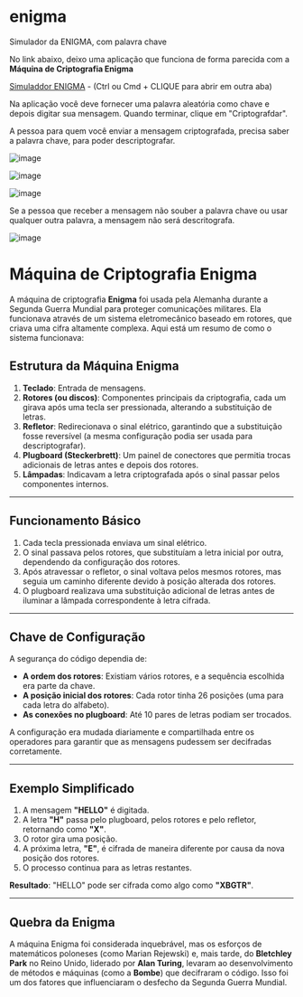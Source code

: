 # enigma
Simulador da ENIGMA, com palavra chave

No link abaixo, deixo uma aplicação que funciona de forma parecida com a **Máquina de Criptografia Enigma**

[Simuladdor ENIGMA](https://enigma-livid-tau.vercel.app/) - (Ctrl ou Cmd + CLIQUE para abrir em outra aba)

Na aplicação você deve fornecer uma palavra aleatória como chave e depois digitar sua mensagem.
Quando terminar, clique em "Criptografdar".

A pessoa para quem você enviar a mensagem criptografada, precisa saber a palavra chave, para poder descriptografar.

![image](https://github.com/user-attachments/assets/1da83721-1f6e-4e3a-bef8-95d043c485d2)

![image](https://github.com/user-attachments/assets/56596301-9a7d-4789-a6b5-6108290d13ec)

![image](https://github.com/user-attachments/assets/dfe0af69-74e5-4296-9708-cbcd29c3f4fd)

Se a pessoa que receber a mensagem não souber a palavra chave ou usar qualquer outra palavra, a mensagem não será descritografa.

![image](https://github.com/user-attachments/assets/724e3f1f-acce-436e-bde3-2faec4be37f3)


# Máquina de Criptografia Enigma

A máquina de criptografia **Enigma** foi usada pela Alemanha durante a Segunda Guerra Mundial para proteger comunicações militares. Ela funcionava através de um sistema eletromecânico baseado em rotores, que criava uma cifra altamente complexa. Aqui está um resumo de como o sistema funcionava:

## Estrutura da Máquina Enigma

1. **Teclado**: Entrada de mensagens.
2. **Rotores (ou discos)**: Componentes principais da criptografia, cada um girava após uma tecla ser pressionada, alterando a substituição de letras.
3. **Refletor**: Redirecionava o sinal elétrico, garantindo que a substituição fosse reversível (a mesma configuração podia ser usada para descriptografar).
4. **Plugboard (Steckerbrett)**: Um painel de conectores que permitia trocas adicionais de letras antes e depois dos rotores.
5. **Lâmpadas**: Indicavam a letra criptografada após o sinal passar pelos componentes internos.

---

## Funcionamento Básico

1. Cada tecla pressionada enviava um sinal elétrico.
2. O sinal passava pelos rotores, que substituíam a letra inicial por outra, dependendo da configuração dos rotores.
3. Após atravessar o refletor, o sinal voltava pelos mesmos rotores, mas seguia um caminho diferente devido à posição alterada dos rotores.
4. O plugboard realizava uma substituição adicional de letras antes de iluminar a lâmpada correspondente à letra cifrada.

---

## Chave de Configuração

A segurança do código dependia de:

- **A ordem dos rotores**: Existiam vários rotores, e a sequência escolhida era parte da chave.
- **A posição inicial dos rotores**: Cada rotor tinha 26 posições (uma para cada letra do alfabeto).
- **As conexões no plugboard**: Até 10 pares de letras podiam ser trocados.

A configuração era mudada diariamente e compartilhada entre os operadores para garantir que as mensagens pudessem ser decifradas corretamente.

---

## Exemplo Simplificado

1. A mensagem **"HELLO"** é digitada.
2. A letra **"H"** passa pelo plugboard, pelos rotores e pelo refletor, retornando como **"X"**.
3. O rotor gira uma posição.
4. A próxima letra, **"E"**, é cifrada de maneira diferente por causa da nova posição dos rotores.
5. O processo continua para as letras restantes.

**Resultado**: "HELLO" pode ser cifrada como algo como **"XBGTR"**.

---

## Quebra da Enigma

A máquina Enigma foi considerada inquebrável, mas os esforços de matemáticos poloneses (como Marian Rejewski) e, mais tarde, do **Bletchley Park** no Reino Unido, liderado por **Alan Turing**, levaram ao desenvolvimento de métodos e máquinas (como a **Bombe**) que decifraram o código. Isso foi um dos fatores que influenciaram o desfecho da Segunda Guerra Mundial.
